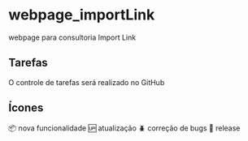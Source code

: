 # webpage_importLink

webpage para consultoria Import Link

## Tarefas

O controle de tarefas será realizado no GitHub

## Ícones

:package: nova funcionalidade
:up: atualização
:beetle: correção de bugs
:checkered_flag: release

